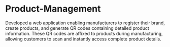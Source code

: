 # Product-Management
Developed a web application enabling manufacturers to register their brand, create products, and generate QR codes containing detailed product information. These QR codes are affixed to products during manufacturing, allowing customers to scan and instantly access complete product details.
